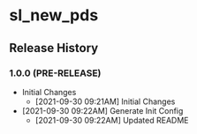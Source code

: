 # sl_new_pds

## Release History

### 1.0.0 (PRE-RELEASE)
* Initial Changes  
  *  [2021-09-30 09:21AM] Initial Changes
* [2021-09-30 09:22AM] Generate Init Config
  *  [2021-09-30 09:22AM] Updated README
